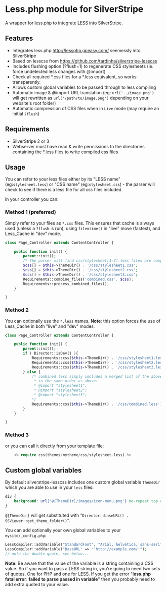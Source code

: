 Less.php module for SilverStripe
================================

A wrapper for [less.php](http://lessphp.gpeasy.com/) to integrate [LESS](http://lesscss.org/) into SilverStripe.

## Features

* Integrates less.php http://lessphp.gpeasy.com/ seemessly into SilverStripe
* Based on lesscss from https://github.com/tardinha/silverstripe-lesscss
* Includes flushing option (?flush=1) to regenerate CSS stylesheets (ie. force
  undetected less changes with @import)
* Check all required *.css files for a *.less equivalent, so works transparently.
* Allows custom global variables to be passed through to less compiling
* Automatic image & @import URL translation (eg: `url('../image.png')`
  will get rewritten as `url('/path/to/image.png')` depending on your website's
  root folder)
* Automatic compression of CSS files when in `Live` mode (may require an initial `?flush`)

## Requirements

* SilverStripe 2 or 3
* Webserver must have read & write permissions to the directories containing
  the *.less files to write compiled css files

## Usage

You can refer to your less files either by its "LESS name" (eg:`stylesheet.less`) or
"CSS name" (eg:`stylesheet.css`) - the parser will check to see if there is a less file for all css files included.

In your controller you can:

### Method 1 (preferred)
Simply refer to your files as `*.css` files. This ensures that cache is always used (unless a `?flush` is run), using `filemtime()` in "live" move (fastest), and Less_Cache in "dev" mode.

```php
class Page_Controller extends ContentController {

	public function init() {
		parent::init();
		/* The parser will find css/stylesheet[1-3].less files are compile those */
		$css[] = $this->ThemeDir() . '/css/stylesheet1.css';
		$css[] = $this->ThemeDir() . '/css/stylesheet2.css';
		$css[] = $this->ThemeDir() . '/css/stylesheet3.css';
		Requirements::combine_files('combined.css', $css);
		Requirements::process_combined_files();
	}

}
```


### Method 2
You can optionally use the `*.less` names. **Note**: this option forces the use of Less_Cache in both "live" and "dev" modes.

```php
class Page_Controller extends ContentController {

	public function init() {
		parent::init();
		if ( Director::isDev() ){
			Requirements::css($this->ThemeDir() . '/css/stylesheet1.less');
			Requirements::css($this->ThemeDir() . '/css/stylesheet2.less');
			Requirements::css($this->ThemeDir() . '/css/stylesheet3.less');
		} else {
			/* combined.less simply includes a merged list of the above stylesheets
			 * in the same order as above:
			 * @import "stylesheet1";
			 * @import "stylesheet2";
			 * @import "stylesheet3";
			*/
			Requirements::css($this->ThemeDir() . '/css/combined.less');
		}
	}

}
```


### Method 3

or you can call it directly from your template file:

```php
    <% require css(themes/mytheme/css/stylesheet.less) %>
```


## Custom global variables

By default silverstripe-lesscss includes one custom global variable `ThemeDir` which you are
able to use in your `less` files:

```css
div {
    background: url('@{ThemeDir}/images/icon-menu.png') no-repeat top center;
}
```
`@{ThemeDir}` will get substituted with "`Director::baseURL() . SSViewer::get_theme_folder()`".

You can add optionally your own global variables to your `mysite/_config.php`:

```php
LessCompiler::addVariable("StandardFont", "Arial, helvetica, sans-serif");
LessCompiler::addVariable("BaseURL" => "'http://example.com/'");
// note the double-quote, see below...
```

**Note**: Be aware that the value of the variable is a string containing a CSS value.
So if you want to pass a LESS string in, you're going to need two sets of quotes.
One for PHP and one for LESS. If you get the error "**less.php fatal error: failed to
parse passed in variable**" then you probably need to add extra quoted to your value.